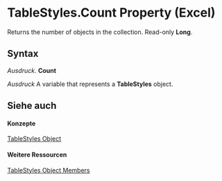 
# TableStyles.Count Property (Excel)

Returns the number of objects in the collection. Read-only  **Long**.


## Syntax

 _Ausdruck_. **Count**

 _Ausdruck_ A variable that represents a **TableStyles** object.


## Siehe auch


#### Konzepte


[TableStyles Object](952da370-51cb-b1e0-a413-15cb558099b5.md)
#### Weitere Ressourcen


[TableStyles Object Members](http://msdn.microsoft.com/library/f358cc3f-b732-aff3-467b-c1ce9d182bd7%28Office.15%29.aspx)